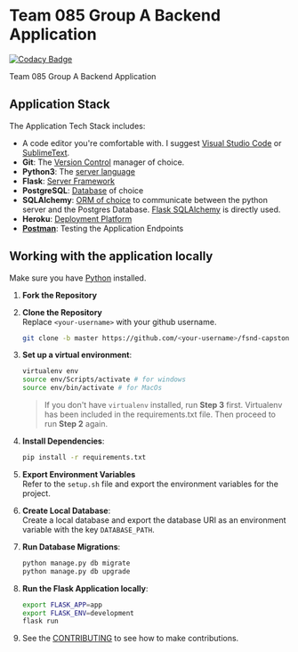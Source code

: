 # Team 085 Group A Backend Application

[![Codacy Badge](https://api.codacy.com/project/badge/Grade/f942cbe941324a0db0b4079cebb193a0)](https://app.codacy.com/gh/BuildForSDGCohort2/Team-085-Backend?utm_source=github.com&utm_medium=referral&utm_content=BuildForSDGCohort2/team-085-group-a-backend&utm_campaign=Badge_Grade_Settings)

Team 085 Group A Backend Application

## Application Stack

The Application Tech Stack includes:
-   A code editor you're comfortable with. I suggest [Visual Studio Code](https://code.visualstudio.com/) or [SublimeText](https://www.sublimetext.com/).
-   **Git**: The [Version Control](https://git-scm.com/downloads) manager of choice.
-   **Python3**: The [server language](https://www.python.org/downloads/)
-   **Flask**: [Server Framework](https://flask.palletsprojects.com/en/1.1.x/)
-   **PostgreSQL**: [Database](https://www.postgresql.org/) of choice
-   **SQLAlchemy**: [ORM of choice](https://www.sqlalchemy.org/) to communicate between the python server and the Postgres Database. [Flask SQLAlchemy](https://flask-sqlalchemy.palletsprojects.com/en/2.x/) is directly used.
-   **Heroku**: [Deployment Platform](https://www.heroku.com/)
-   **[Postman](https://www.postman.com/)**: Testing the Application Endpoints

## Working with the application locally
Make sure you have [Python](https://www.python.org/downloads/) installed.

1.  **Fork the Repository**<br>

2.  **Clone the Repository**<br>
    Replace `<your-username>` with your github username.
    ```bash
    git clone -b master https://github.com/<your-username>/fsnd-capstone.git
    ```

3.  **Set up a virtual environment**:<br>
    ```bash
    virtualenv env
    source env/Scripts/activate # for windows
    source env/bin/activate # for MacOs
    ```
    > If you don't have `virtualenv` installed, run **Step 3** first. Virtualenv has been included in the requirements.txt file. Then proceed to run **Step 2** again.

4.  **Install Dependencies**:<br>
    ```bash
    pip install -r requirements.txt
    ```

5.  **Export Environment Variables**<br>
        Refer to the `setup.sh` file and export the environment variables for the project.

6.  **Create Local Database**:<br>
        Create a local database and export the database URI as an environment variable with the key `DATABASE_PATH`.

7.  **Run Database Migrations**:<br>
    ```bash
    python manage.py db migrate
    python manage.py db upgrade
    ```

8.  **Run the Flask Application locally**:<br>
    ```bash
    export FLASK_APP=app
    export FLASK_ENV=development
    flask run
    ```

9.  See the [CONTRIBUTING](CONTRIBUTING.md) to see how to make contributions.